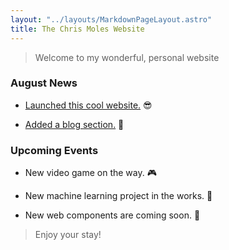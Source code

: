 ```yaml
---
layout: "../layouts/MarkdownPageLayout.astro"
title: The Chris Moles Website
---
```


> Welcome to my wonderful,
> personal website

### August News

- [Launched this cool website.](/blog/welcome-to-my-website) 😎

- [Added a blog section.](/blog) 📝

### Upcoming Events

- New video game on the way. 🎮

- New machine learning project in the works. 🤖

- New web components are coming soon. 🧩

> Enjoy your stay!
